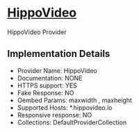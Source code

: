 # [HippoVideo](https://*.hippovideo.io)

HippoVideo Provider

## Implementation Details

- Provider
Name: HippoVideo
- Documentation: NONE
- HTTPS support: YES
- Fake Response: NO
- Oembed Params: maxwidth , maxheight
- Supported Hosts: *.hippovideo.io
- Responsive response: NO
- Collections: DefaultProviderCollection


